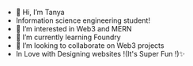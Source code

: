 - 👋 Hi, I’m Tanya
- Information science engineering student! 
- 👀 I’m interested in Web3 and MERN
- 🌱 I’m currently learning Foundry
- 💞️ I’m looking to collaborate on Web3 projects
- In Love with Designing websites !(It's Super Fun !)✨

<!---
Tanya-ruby/Tanya-ruby is a ✨ special ✨ repository because its `README.md` (this file) appears on your GitHub profile.
You can click the Preview link to take a look at your changes.
--->
